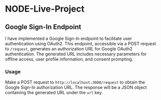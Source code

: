 # NODE-Live-Project

## Google Sign-In Endpoint

I have implemented a Google Sign-In endpoint to facilitate user authentication using OAuth2. This endpoint, accessible via a POST request to `/request`, generates an authorization URL for Google OAuth2 authentication. The generated URL includes necessary parameters for offline access, user profile information, and consent prompting.

### Usage

Make a POST request to `http://localhost:3000/request` to obtain the Google Sign-In authorization URL. The response will be a JSON object containing the generated URL under the `url` key.


